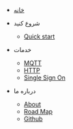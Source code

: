 <!-- _navbar.md -->

* [خانه](/ "ioCloud")

* شروع کنید
  * [Quick start](quickstart.md)
  

* خدمات
  * [MQTT](mqtt.md)
  * [HTTP](http.md)
  * [Single Sign On](sso.md)


* درباره ما
  * [About](about.md "درباره ما")
  * [Road Map](roadmap.md "نقشه راه")
  * [Github](https://github.com/iokloud/)